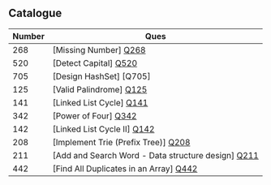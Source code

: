 ## Catalogue

| Number | Ques |
| ------ | ------ |
| 268 | [Missing Number] [Q268]|
| 520 | [Detect Capital] [Q520]|
| 705 | [Design HashSet] [Q705]|
| 125 | [Valid Palindrome] [Q125]|
| 141 | [Linked List Cycle] [Q141]|
| 342 | [Power of Four] [Q342]|
| 142 | [Linked List Cycle II] [Q142]|
| 208 | [Implement Trie (Prefix Tree)] [Q208]|
| 211 | [Add and Search Word - Data structure design] [Q211]|
| 442 | [Find All Duplicates in an Array] [Q442]|


[Q268]: </random/Q268.java>
[Q520]: </august/Day1.java>
[Q520]: </august/Day2.java>
[Q125]: </august/Day3.java>
[Q141]: </random/Q141.java>
[Q342]: </august/Day4.java>
[Q142]: </random/Q142.java>
[Q208]: </random/Q208.java>
[Q211]: </august/Day5.java>
[Q442]: </august/Day6.java>
